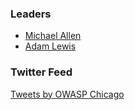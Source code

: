 ### Leaders

* [Michael Allen](mailto:michael.allen@owasp.org)
* [Adam Lewis](mailto:adam.lewis@owasp.org)


### Twitter Feed
<a class="twitter-timeline" data-width="100%" data-height="600" data-theme="light" href="https://twitter.com/OWASPChicago?ref_src=twsrc%5Etfw">Tweets by OWASP Chicago</a> <script async src="https://platform.twitter.com/widgets.js" charset="utf-8"></script>
